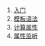 
1. [入门](https://github.com/carvetime/study-vue/blob/master/01-HelloVue/HelloVue.md)
2. [模板语法](https://github.com/carvetime/study-vue/blob/master/02-TemplateSyntax/index.md)
3. [计算属性](https://github.com/carvetime/study-vue/blob/master/03-ComputedProperties/index.md)
4. [属性监听](https://github.com/carvetime/study-vue/blob/master/04-Watchers/index.md)
